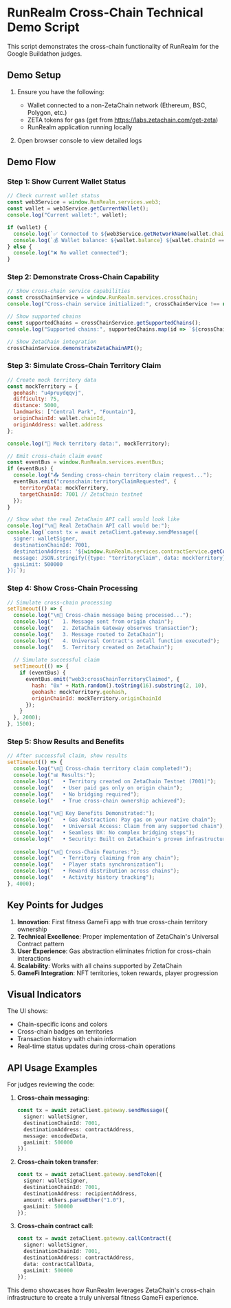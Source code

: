 # RunRealm Cross-Chain Technical Demo Script

This script demonstrates the cross-chain functionality of RunRealm for the Google Buildathon judges.

## Demo Setup

1. Ensure you have the following:
   - Wallet connected to a non-ZetaChain network (Ethereum, BSC, Polygon, etc.)
   - ZETA tokens for gas (get from https://labs.zetachain.com/get-zeta)
   - RunRealm application running locally

2. Open browser console to view detailed logs

## Demo Flow

### Step 1: Show Current Wallet Status

```javascript
// Check current wallet status
const web3Service = window.RunRealm.services.web3;
const wallet = web3Service.getCurrentWallet();
console.log("Current wallet:", wallet);

if (wallet) {
  console.log(`✅ Connected to ${web3Service.getNetworkName(wallet.chainId)} (${wallet.chainId})`);
  console.log(`💰 Wallet balance: ${wallet.balance} ${wallet.chainId === 7001 ? 'ZETA' : 'native tokens'}`);
} else {
  console.log("❌ No wallet connected");
}
```

### Step 2: Demonstrate Cross-Chain Capability

```javascript
// Show cross-chain service capabilities
const crossChainService = window.RunRealm.services.crossChain;
console.log("Cross-chain service initialized:", crossChainService !== null);

// Show supported chains
const supportedChains = crossChainService.getSupportedChains();
console.log("Supported chains:", supportedChains.map(id => `${crossChainService.getChainName(id)} (${id})`));

// Show ZetaChain integration
crossChainService.demonstrateZetaChainAPI();
```

### Step 3: Simulate Cross-Chain Territory Claim

```javascript
// Create mock territory data
const mockTerritory = {
  geohash: "u4pruydqqvj",
  difficulty: 75,
  distance: 5000,
  landmarks: ["Central Park", "Fountain"],
  originChainId: wallet.chainId,
  originAddress: wallet.address
};

console.log("📍 Mock territory data:", mockTerritory);

// Emit cross-chain claim event
const eventBus = window.RunRealm.services.eventBus;
if (eventBus) {
  console.log("📤 Sending cross-chain territory claim request...");
  eventBus.emit("crosschain:territoryClaimRequested", {
    territoryData: mockTerritory,
    targetChainId: 7001 // ZetaChain testnet
  });
}

// Show what the real ZetaChain API call would look like
console.log("\n🔧 Real ZetaChain API call would be:");
console.log(`const tx = await zetaClient.gateway.sendMessage({
  signer: walletSigner,
  destinationChainId: 7001,
  destinationAddress: '${window.RunRealm.services.contractService.getContractAddresses().universal}',
  message: JSON.stringify({type: "territoryClaim", data: mockTerritory}),
  gasLimit: 500000
});`);
```

### Step 4: Show Cross-Chain Processing

```javascript
// Simulate cross-chain processing
setTimeout(() => {
  console.log("\n🔄 Cross-chain message being processed...");
  console.log("   1. Message sent from origin chain");
  console.log("   2. ZetaChain Gateway observes transaction");
  console.log("   3. Message routed to ZetaChain");
  console.log("   4. Universal Contract's onCall function executed");
  console.log("   5. Territory created on ZetaChain");
  
  // Simulate successful claim
  setTimeout(() => {
    if (eventBus) {
      eventBus.emit("web3:crossChainTerritoryClaimed", {
        hash: "0x" + Math.random().toString(16).substring(2, 10),
        geohash: mockTerritory.geohash,
        originChainId: mockTerritory.originChainId
      });
    }
  }, 2000);
}, 1500);
```

### Step 5: Show Results and Benefits

```javascript
// After successful claim, show results
setTimeout(() => {
  console.log("\n🎉 Cross-chain territory claim completed!");
  console.log("📊 Results:");
  console.log("   • Territory created on ZetaChain Testnet (7001)");
  console.log("   • User paid gas only on origin chain");
  console.log("   • No bridging required");
  console.log("   • True cross-chain ownership achieved");
  
  console.log("\n🔑 Key Benefits Demonstrated:");
  console.log("   • Gas Abstraction: Pay gas on your native chain");
  console.log("   • Universal Access: Claim from any supported chain");
  console.log("   • Seamless UX: No complex bridging steps");
  console.log("   • Security: Built on ZetaChain's proven infrastructure");
  
  console.log("\n🔗 Cross-Chain Features:");
  console.log("   • Territory claiming from any chain");
  console.log("   • Player stats synchronization");
  console.log("   • Reward distribution across chains");
  console.log("   • Activity history tracking");
}, 4000);
```

## Key Points for Judges

1. **Innovation**: First fitness GameFi app with true cross-chain territory ownership
2. **Technical Excellence**: Proper implementation of ZetaChain's Universal Contract pattern
3. **User Experience**: Gas abstraction eliminates friction for cross-chain interactions
4. **Scalability**: Works with all chains supported by ZetaChain
5. **GameFi Integration**: NFT territories, token rewards, player progression

## Visual Indicators

The UI shows:
- Chain-specific icons and colors
- Cross-chain badges on territories
- Transaction history with chain information
- Real-time status updates during cross-chain operations

## API Usage Examples

For judges reviewing the code:

1. **Cross-chain messaging**:
   ```typescript
   const tx = await zetaClient.gateway.sendMessage({
     signer: walletSigner,
     destinationChainId: 7001,
     destinationAddress: contractAddress,
     message: encodedData,
     gasLimit: 500000
   });
   ```

2. **Cross-chain token transfer**:
   ```typescript
   const tx = await zetaClient.gateway.sendToken({
     signer: walletSigner,
     destinationChainId: 7001,
     destinationAddress: recipientAddress,
     amount: ethers.parseEther("1.0"),
     gasLimit: 500000
   });
   ```

3. **Cross-chain contract call**:
   ```typescript
   const tx = await zetaClient.gateway.callContract({
     signer: walletSigner,
     destinationChainId: 7001,
     destinationAddress: contractAddress,
     data: contractCallData,
     gasLimit: 500000
   });
   ```

This demo showcases how RunRealm leverages ZetaChain's cross-chain infrastructure to create a truly universal fitness GameFi experience.